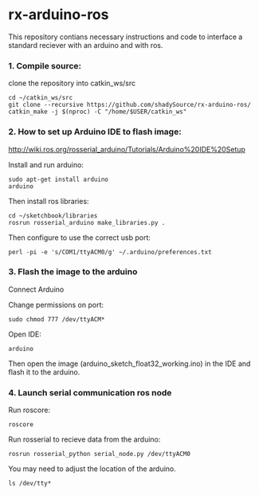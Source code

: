 # rx-arduino-ros
This repository contians necessary instructions and code to interface a standard reciever with an arduino and with ros.

### 1. Compile source:
clone the repository into catkin_ws/src

    cd ~/catkin_ws/src
    git clone --recursive https://github.com/shadySource/rx-arduino-ros/
    catkin_make -j $(nproc) -C "/home/$USER/catkin_ws"

### 2. How to set up Arduino IDE to flash image:
http://wiki.ros.org/rosserial_arduino/Tutorials/Arduino%20IDE%20Setup

Install and run arduino:

    sudo apt-get install arduino
    arduino

Then install ros libraries:

    cd ~/sketchbook/libraries
    rosrun rosserial_arduino make_libraries.py .

Then configure to use the correct usb port:

    perl -pi -e 's/COM1/ttyACM0/g' ~/.arduino/preferences.txt

### 3. Flash the image to the arduino

Connect Arduino

Change permissions on port:

    sudo chmod 777 /dev/ttyACM*

Open IDE:

    arduino

Then open the image (arduino_sketch_float32_working.ino) in the IDE and flash it to the arduino.

### 4. Launch serial communication ros node
Run roscore:

    roscore

Run rosserial to recieve data from the arduino:

    rosrun rosserial_python serial_node.py /dev/ttyACM0
    
You may need to adjust the location of the arduino.

    ls /dev/tty*
